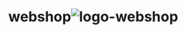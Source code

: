 # webshop![logo-webshop](https://github.com/MikadeWilde1/webshop/assets/114744916/21629d15-33d2-4f71-8476-2c02e236a8d7)
